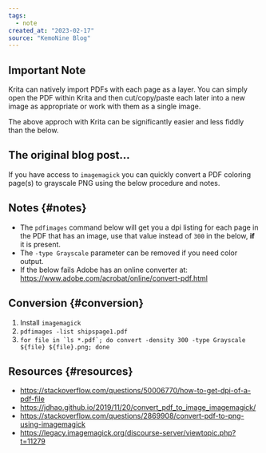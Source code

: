 ```yaml
---
tags:
  - note
created_at: "2023-02-17"
source: "KemoNine Blog"
---
```


## Important Note

Krita can natively import PDFs with each page as a layer. You can simply open the PDF within Krita and then cut/copy/paste each later into a new image as appropriate or work with them as a single image.

The above approch with Krita can be significantly easier and less fiddly than the below.

## The original blog post...

If you have access to `imagemagick` you can quickly convert a PDF coloring page(s) to grayscale PNG using the below procedure and notes.


## Notes {#notes}

-   The `pdfimages` command below will get you a dpi listing for each page in the PDF that has an image, use that value instead of `300` in the below, **if** it is present.
-   The `-type Grayscale` parameter can be removed if you need color output.
- If the below fails Adobe has an online converter at: https://www.adobe.com/acrobat/online/convert-pdf.html


## Conversion {#conversion}

1.  Install `imagemagick`
2.  `pdfimages -list shipspage1.pdf`
3.  ``for file in `ls *.pdf`; do convert -density 300 -type Grayscale ${file} ${file}.png; done``


## Resources {#resources}

-   <https://stackoverflow.com/questions/50006770/how-to-get-dpi-of-a-pdf-file>
-   <https://jdhao.github.io/2019/11/20/convert_pdf_to_image_imagemagick/>
-   <https://stackoverflow.com/questions/2869908/convert-pdf-to-png-using-imagemagick>
-   <https://legacy.imagemagick.org/discourse-server/viewtopic.php?t=11279>

